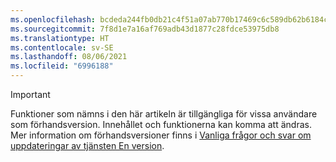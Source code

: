 ```yaml
---
ms.openlocfilehash: bcdeda244fb0db21c4f51a07ab770b17469c6c589db62b6184c78245c4ba2ca5
ms.sourcegitcommit: 7f8d1e7a16af769adb43d1877c28fdce53975db8
ms.translationtype: HT
ms.contentlocale: sv-SE
ms.lasthandoff: 08/06/2021
ms.locfileid: "6996188"
---
```

> [!IMPORTANT]
> Funktioner som nämns i den här artikeln är tillgängliga för vissa användare som förhandsversion. Innehållet och funktionerna kan komma att ändras. Mer information om förhandsversioner finns i [Vanliga frågor och svar om uppdateringar av tjänsten En version](/dynamics365/unified-operations/fin-and-ops/get-started/one-version).